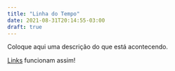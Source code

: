 ```yaml
---
title: "Linha do Tempo"
date: 2021-08-31T20:14:55-03:00
draft: true
---
```


Coloque aqui uma descrição do que está acontecendo.

[Links](https://engajaflix.club) funcionam assim!